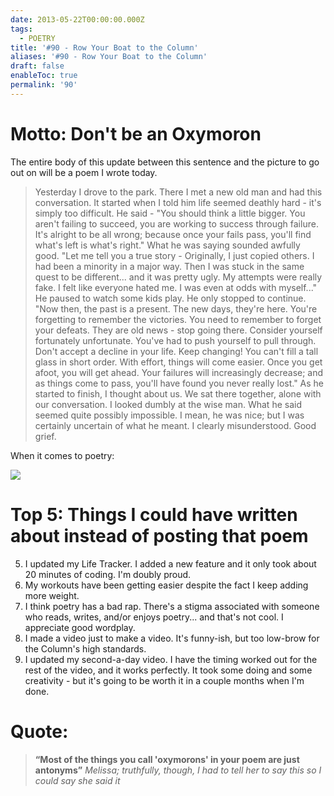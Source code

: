 ```yaml
---
date: 2013-05-22T00:00:00.000Z
tags:
  - POETRY
title: '#90 - Row Your Boat to the Column'
aliases: '#90 - Row Your Boat to the Column'
draft: false
enableToc: true
permalink: '90'
---
```


#  Motto: Don't be an Oxymoron 

The entire body of this update between this sentence and the picture to go out on will be a poem I wrote today.

> Yesterday I drove to the park. There I met a new old man and had this conversation. It started when I told him life seemed deathly hard - it's simply too difficult.  He said -  "You should think a little bigger. You aren't failing to succeed, you are working to success through failure. It's alright to be all wrong; because once your fails pass, you'll find what's left is what's right." What he was saying sounded awfully good.  "Let me tell you a true story - Originally, I just copied others. I had been a minority in a major way. Then I was stuck in the same quest to be different... and it was pretty ugly. My attempts were really fake. I felt like everyone hated me. I was even at odds with myself..." He paused to watch some kids play. He only stopped to continue.  "Now then, the past is a present. The new days, they're here. You're forgetting to remember the victories. You need to remember to forget your defeats. They are old news - stop going there. Consider yourself fortunately unfortunate. You've had to push yourself to pull through. Don't accept a decline in your life. Keep changing! You can't fill a tall glass in short order. With effort, things will come easier. Once you get afoot, you will get ahead. Your failures will increasingly decrease; and as things come to pass, you'll have found you never really lost." As he started to finish, I thought about us. We sat there together, alone with our conversation. I looked dumbly at the wise man.  What he said seemed quite possibly impossible.  I mean, he was nice; but I was certainly uncertain of what he meant.  I clearly misunderstood.  Good grief.

When it comes to poetry:

![](assets/90-1.jpg)

# Top 5: Things I could have written about instead of posting that poem
5. I updated my Life Tracker. I added a new feature and it only took about 20 minutes of coding. I'm doubly proud.
4. My workouts have been getting easier despite the fact I keep adding more weight. 
3. I think poetry has a bad rap. There's a stigma associated with someone who reads, writes, and/or enjoys poetry... and that's not cool. I appreciate good wordplay. 
2. I made a video just to make a video. It's funny-ish, but too low-brow for the Column's high standards.
1. I updated my second-a-day video. I have the timing worked out for the rest of the video, and it works perfectly. It took some doing and some creativity - but it's going to be worth it in a couple months when I'm done.

# Quote:
> **“Most of the things you call 'oxymorons' in your poem are just antonyms”**
<cite>Melissa; truthfully, though, I had to tell her to say this so I could say she said it</cite>
